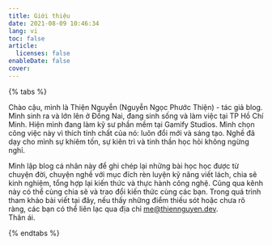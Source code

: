 ```yaml
---
title: Giới thiệu
date: 2021-08-09 10:46:34
lang: vi
toc: false
article:
  licenses: false
enableDate: false
cover:
---
```



{% tabs %}
<!-- tab id:about-me "icon:fas fa-file-code" "title:Tab 1" active -->
Chào cậu, mình là Thiện Nguyễn (Nguyễn Ngọc Phước Thiện) - tác giả blog.
Mình sinh ra và lớn lên ở Đồng Nai, đang sinh sống và làm việc tại TP Hồ Chí Minh. Hiện mình đang làm kỹ sư phần mềm tại Gamify Studios. Mình chọn công việc này vì thích tính chất của nó: luôn đổi mới và sáng tạo. Nghề đã dạy cho mình sự khiêm tốn, sự kiên trì và tinh thần học hỏi không ngừng nghỉ. 
<!-- endtab -->
<!-- tab id:about-site "icon:fas fa-cubes" "title:Tab 2" -->
Mình lập blog cá nhân này để ghi chép lại những bài học học được từ chuyện đời, chuyện nghề với mục đích rèn luyện kỹ năng viết lách, chia sẽ kinh nghiệm, tổng hợp lại kiến thức và thực hành công nghệ. Cũng qua kênh này có thể cùng chia sẽ và trao đổi kiến thức cùng các bạn. Trong quá trình tham khảo bài viết tại đây, nếu thấy những điểm thiếu sót hoặc chưa rõ ràng, các bạn có thể liên lạc qua địa chỉ me@thiennguyen.dev.
<br>
Thân ái.
<!-- endtab -->
{% endtabs %}


<!-- 
<div class="tabs is-boxed my-3">
  <ul class="mx-0 my-0">
    <li class="is-active">
      <a href="#about-me">
        <span class="icon is-small"><i class="fas fa-file-code" aria-hidden="true"></i></span>
        <span>Về Thiện Nguyễn</span>
      </a>
    </li>
    <li>
      <a href="#about-site">
        <span class="icon is-small"><i class="fas fa-cubes" aria-hidden="true"></i></span>
        <span>Về blog này</span>
      </a>
    </li>
  </ul>
</div>

<div id="about-me" class="tab-content">
  
</div>

<div id="about-site" class="tab-content is-hidden">
 
</div> -->



